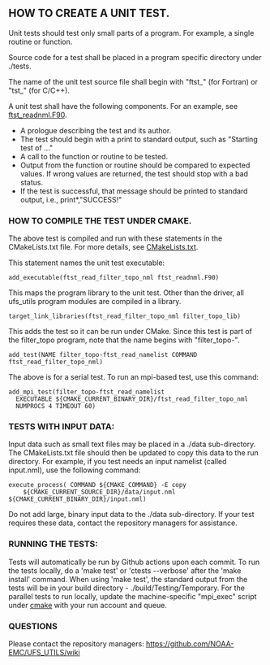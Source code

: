 ## HOW TO CREATE A UNIT TEST.

Unit tests should test only small parts of a program. For example,
a single routine or function.

Source code for a test shall be placed in a program
specific directory under ./tests.

The name of the unit test source file shall begin with
"ftst_" (for Fortran) or "tst_" (for C/C++).

A unit test shall have the following components.
For an example, see [ftst_readnml.F90](filter_topo/ftst_readnml.F90).

- A prologue describing the test and its author.
- The test should begin with a print to standard
output, such as "Starting test of ..."
- A call to the function or routine to be tested.
- Output from the function or routine should be 
compared to expected values. If wrong values are
returned, the test should stop with a bad status.
- If the test is successful, that message
should be printed to standard output, i.e.,
print*,"SUCCESS!"

### HOW TO COMPILE THE TEST UNDER CMAKE. 

The above test is compiled and run with these
statements in the CMakeLists.txt file. For more
details, see [CMakeLists.txt](filter_topo/CMakeLists.txt).

This statement names the unit test executable:
```
add_executable(ftst_read_filter_topo_nml ftst_readnml.F90)
```

This maps the program library to the unit test. Other than the driver,
all ufs_utils program modules are compiled in a library.
```
target_link_libraries(ftst_read_filter_topo_nml filter_topo_lib)
```

This adds the test so it can be run under CMake. Since this
test is part of the filter_topo program, note that the name 
begins with "filter_topo-". 
```
add_test(NAME filter_topo-ftst_read_namelist COMMAND ftst_read_filter_topo_nml)
```

The above is for a serial test. To run an mpi-based test, use this command:
```
add_mpi_test(filter_topo-ftst_read_namelist
  EXECUTABLE ${CMAKE_CURRENT_BINARY_DIR}/ftst_read_filter_topo_nml
  NUMPROCS 4 TIMEOUT 60)
```

### TESTS WITH INPUT DATA:

Input data such as small text files may be placed in a ./data
sub-directory. The CMakeLists.txt file should then be updated
to copy this data to the run directory. For example, if
you test needs an input namelist (called input.nml), use the
following command:

```
execute_process( COMMAND ${CMAKE_COMMAND} -E copy
    ${CMAKE_CURRENT_SOURCE_DIR}/data/input.nml ${CMAKE_CURRENT_BINARY_DIR}/input.nml)
```

Do not add large, binary input data to the ./data sub-directory. If
your test requires these data, contact the repository managers
for assistance.

### RUNNING THE TESTS:

Tests will automatically be run by Github actions upon each commit.
To run the tests locally, do a 'make test' or 'ctests --verbose' after
the 'make install' command. When using 'make test', the standard
output from the tests will be in your build directory - ./build/Testing/Temporary.
For the parallel tests to run locally, update the machine-specific
"mpi_exec" script under [cmake](../cmake) with your run account and queue.

### QUESTIONS

Please contact the repository managers: https://github.com/NOAA-EMC/UFS_UTILS/wiki
